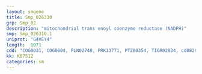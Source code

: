 ```yaml
---
layout: smgene
title: Smp_026310
grp: Smp_02
description: "mitochondrial trans enoyl coenzyme reductase (NADPH)"
smp: Smp_026310.1
uniprot: "G4VEY4"
length:  1071
cdd: "COG0031, COG0604, PLN02740, PRK13771, PTZ00354, TIGR02824, cd08290, cl00342, cl16912, cl17172, pfam08240, smart00829"
kk: K07512
categories: sm
---
```

